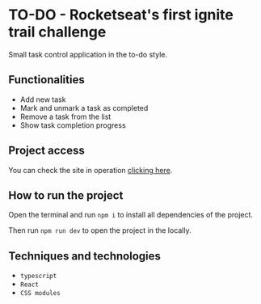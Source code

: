 # TO-DO - Rocketseat's first ignite trail challenge

Small task control application in the to-do style.

## Functionalities

- Add new task
- Mark and unmark a task as completed
- Remove a task from the list
- Show task completion progress

## Project access

You can check the site in operation <a href='https://01-ignite-challenge.vercel.app/' target='_blank' >clicking here</a>.

## How to run the project

Open the terminal and run `npm i` to install all dependencies of the project.

Then run `npm run dev` to open the project in the locally.

## Techniques and technologies

- `typescript`
- `React`
- `CSS modules`